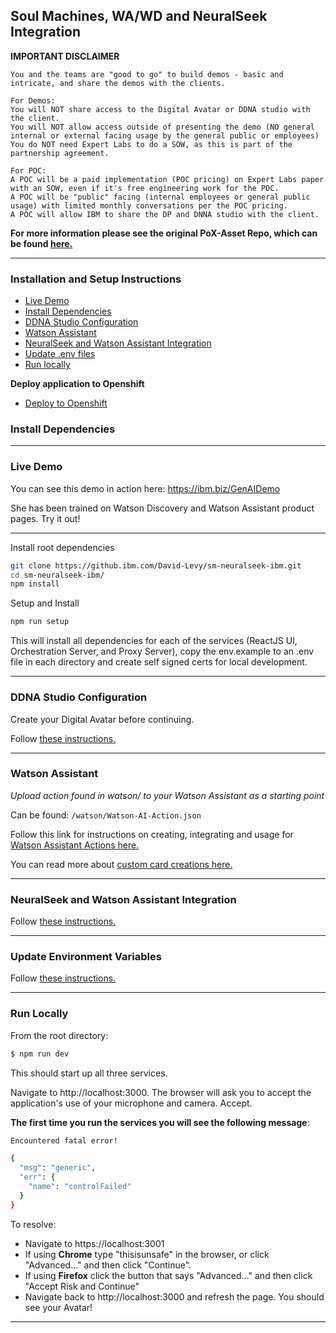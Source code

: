 ## Soul Machines, WA/WD and NeuralSeek Integration
**IMPORTANT DISCLAIMER**

```
You and the teams are "good to go" to build demos - basic and intricate, and share the demos with the clients.

For Demos:
You will NOT share access to the Digital Avatar or DDNA studio with the client.
You will NOT allow access outside of presenting the demo (NO general internal or external facing usage by the general public or employees)
You do NOT need Expert Labs to do a SOW, as this is part of the partnership agreement.

For POC:
A POC will be a paid implementation (POC pricing) on Expert Labs paper with an SOW, even if it's free engineering work for the POC.
A POC will be "public" facing (internal employees or general public usage) with limited monthly conversations per the POC pricing.
A POC will allow IBM to share the DP and DNNA studio with the client.

```


**For more information please see the original PoX-Asset Repo, which can be found [here.]( https://github.ibm.com/skol-assets/pox-assets-customer-care/tree/main/MVP-13-Soul-Machines )**

---

### Installation and Setup Instructions

- [Live Demo](#live-demo)
- [Install Dependencies](#install-dependencies)
- [DDNA Studio Configuration](#ddna-studio-configuration)
- [Watson Assistant](#watson-assistant)
- [NeuralSeek and Watson Assistant Integration](#neuralseek-and-watson-assistant-integration)
- [Update .env files](#update-environment-variables)
- [Run locally](#run-locally)

**Deploy application to Openshift**

- [Deploy to Openshift](./docs/OCP_Deployment.md)

### Install Dependencies

---

### Live Demo
You can see this demo in action here: <a href="https://ibm.biz/GenAIDemo" target="_blank">https://ibm.biz/GenAIDemo</a>

She has been trained on Watson Discovery and Watson Assistant product pages. Try it out!

---


Install root dependencies

```sh
git clone https://github.ibm.com/David-Levy/sm-neuralseek-ibm.git
cd sm-neuralseek-ibm/
npm install
```

Setup and Install

```sh
npm run setup
```

This will install all dependencies for each of the services (ReactJS UI, Orchestration Server, and Proxy Server),
copy the env.example to an .env file in each directory and create self signed certs for local development.

---

### DDNA Studio Configuration

Create your Digital Avatar before continuing.

Follow <a href="./docs/DDNA_Studio_Setup.md" target="_blank">these instructions.</a>

---

### Watson Assistant

*Upload action found in watson/ to your Watson Assistant as a starting point*

Can be found: ```/watson/Watson-AI-Action.json```

Follow this link for instructions on creating, integrating and usage for <a href="./docs/Watson_Action.md" target="_blank">Watson Assistant Actions here.</a>


You can read more about <a href="./docs/Custom_Component.md" target="_blank">custom card creations here.</a>

---

### NeuralSeek and Watson Assistant Integration

Follow <a href="./docs/NeuralSeek_Integration.md" target="_blank">these instructions.</a>

---

### Update Environment Variables

Follow <a href="./docs/Environment_Variables.md" target="_blank">these instructions.</a>


---

### Run Locally

From the root directory:

```sh
$ npm run dev
```

This should start up all three services.

Navigate to http://localhost:3000. The browser will ask you to accept the application's
use of your microphone and camera. Accept.

**The first time you run the services you will see the following message**:

```sh
Encountered fatal error!

{
  "msg": "generic",
  "err": {
    "name": "controlFailed"
  }
}
```

To resolve:

- Navigate to https://localhost:3001
- If using **Chrome** type "thisisunsafe" in the browser, or click "Advanced..." and then click "Continue".
- If using **Firefox** click the button that says "Advanced..." and then click "Accept Risk and Continue"
- Navigate back to http://localhost:3000 and refresh the page. You should see your Avatar!

---

